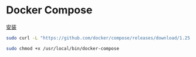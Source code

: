# Docker Compose

[安装](https://docs.docker.com/compose/install/)

```bash
sudo curl -L "https://github.com/docker/compose/releases/download/1.25.0/docker-compose-$(uname -s)-$(uname -m)" -o /usr/local/bin/docker-compose

sudo chmod +x /usr/local/bin/docker-compose
```
